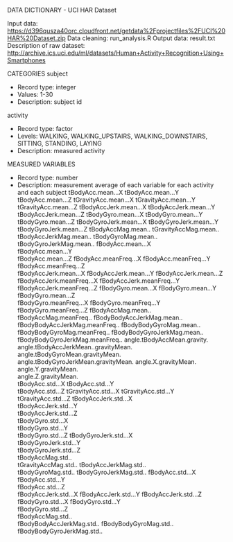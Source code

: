 DATA DICTIONARY - UCI HAR Dataset

Input data: https://d396qusza40orc.cloudfront.net/getdata%2Fprojectfiles%2FUCI%20HAR%20Dataset.zip
Data cleaning: run_analysis.R
Output data: result.txt
Description of raw dataset: http://archive.ics.uci.edu/ml/datasets/Human+Activity+Recognition+Using+Smartphones

CATEGORIES
subject	
 * Record type: integer
 * Values: 1-30
 * Description: subject id

activity
 * Record type: factor
 * Levels: WALKING, WALKING_UPSTAIRS, WALKING_DOWNSTAIRS, SITTING, STANDING, LAYING
 * Description: measured activity
 
MEASURED VARIABLES
 * Record type: number
 * Description: measurement average of each variable for each activity and each subject 
tBodyAcc.mean...X
tBodyAcc.mean...Y
tBodyAcc.mean...Z
tGravityAcc.mean...X
tGravityAcc.mean...Y
tGravityAcc.mean...Z
tBodyAccJerk.mean...X
tBodyAccJerk.mean...Y
tBodyAccJerk.mean...Z
tBodyGyro.mean...X
tBodyGyro.mean...Y
tBodyGyro.mean...Z
tBodyGyroJerk.mean...X
tBodyGyroJerk.mean...Y
tBodyGyroJerk.mean...Z
tBodyAccMag.mean..
tGravityAccMag.mean..
tBodyAccJerkMag.mean..
tBodyGyroMag.mean..
tBodyGyroJerkMag.mean..
fBodyAcc.mean...X	
fBodyAcc.mean...Y	
fBodyAcc.mean...Z
fBodyAcc.meanFreq...X
fBodyAcc.meanFreq...Y	
fBodyAcc.meanFreq...Z	
fBodyAccJerk.mean...X
fBodyAccJerk.mean...Y
fBodyAccJerk.mean...Z	
fBodyAccJerk.meanFreq...X
fBodyAccJerk.meanFreq...Y
fBodyAccJerk.meanFreq...Z
fBodyGyro.mean...X
fBodyGyro.mean...Y
fBodyGyro.mean...Z	
fBodyGyro.meanFreq...X
fBodyGyro.meanFreq...Y
fBodyGyro.meanFreq...Z
fBodyAccMag.mean..
fBodyAccMag.meanFreq..
fBodyBodyAccJerkMag.mean..
fBodyBodyAccJerkMag.meanFreq..
fBodyBodyGyroMag.mean..	
fBodyBodyGyroMag.meanFreq..
fBodyBodyGyroJerkMag.mean..	
fBodyBodyGyroJerkMag.meanFreq..
angle.tBodyAccMean.gravity.	
angle.tBodyAccJerkMean..gravityMean.
angle.tBodyGyroMean.gravityMean.
angle.tBodyGyroJerkMean.gravityMean.
angle.X.gravityMean.
angle.Y.gravityMean.	
angle.Z.gravityMean.	
tBodyAcc.std...X
tBodyAcc.std...Y	
tBodyAcc.std...Z
tGravityAcc.std...X	
tGravityAcc.std...Y	
tGravityAcc.std...Z	
tBodyAccJerk.std...X	
tBodyAccJerk.std...Y	
tBodyAccJerk.std...Z	
tBodyGyro.std...X	
tBodyGyro.std...Y	
tBodyGyro.std...Z
tBodyGyroJerk.std...X	
tBodyGyroJerk.std...Y	
tBodyGyroJerk.std...Z	
tBodyAccMag.std..	
tGravityAccMag.std..
tBodyAccJerkMag.std..	
tBodyGyroMag.std..
tBodyGyroJerkMag.std..
fBodyAcc.std...X	
fBodyAcc.std...Y	
fBodyAcc.std...Z	
fBodyAccJerk.std...X
fBodyAccJerk.std...Y
fBodyAccJerk.std...Z
fBodyGyro.std...X
fBodyGyro.std...Y	
fBodyGyro.std...Z	
fBodyAccMag.std..	
fBodyBodyAccJerkMag.std..
fBodyBodyGyroMag.std..	
fBodyBodyGyroJerkMag.std..
